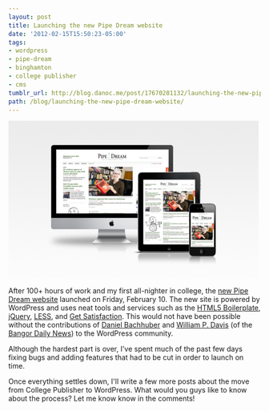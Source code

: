```yaml
---
layout: post
title: Launching the new Pipe Dream website
date: '2012-02-15T15:50:23-05:00'
tags:
- wordpress
- pipe-dream
- binghamton
- college publisher
- cms
tumblr_url: http://blog.danoc.me/post/17670281132/launching-the-new-pipe-dream-website
path: /blog/launching-the-new-pipe-dream-website/
---
```


![Pipe Dream displayed on multiple devices](./pipe-dream-responsive.png)


After 100+ hours of work and my first all-nighter in college, the [new Pipe Dream website](http://bupd.me/) launched on Friday, February 10. The new site is powered by WordPress and uses neat tools and services such as the [HTML5 Boilerplate](http://html5boilerplate.com/), [jQuery](http://jquery.com/), [LESS](http://lesscss.org/), and [Get Satisfaction](http://getsatisfaction.com/). This would not have been possible without the contributions of [Daniel Bachhuber](http://danielbachhuber.com/) and [William P. Davis](http://wpdavis.com) (of the [Bangor Daily News](http://dev.bangordailynews.com/)) to the WordPress community.

Although the hardest part is over, I've spent much of the past few days fixing bugs and adding features that had to be cut in order to launch on time.

Once everything settles down, I'll write a few more posts about the move from College Publisher to WordPress. What would you guys like to know about the process? Let me know know in the comments!
